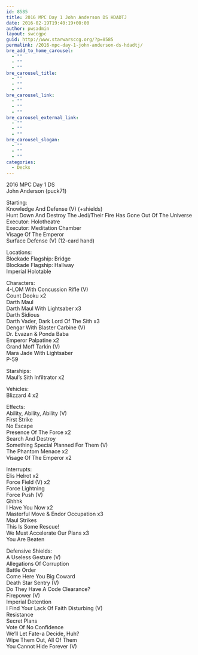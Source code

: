 ```yaml
---
id: 8585
title: 2016 MPC Day 1 John Anderson DS HDADTJ
date: 2016-02-19T19:40:19+00:00
author: pwsadmin
layout: swccgpc
guid: http://www.starwarsccg.org/?p=8585
permalink: /2016-mpc-day-1-john-anderson-ds-hdadtj/
bre_add_to_home_carousel:
  - ""
  - ""
  - ""
bre_carousel_title:
  - ""
  - ""
  - ""
bre_carousel_link:
  - ""
  - ""
  - ""
bre_carousel_external_link:
  - ""
  - ""
  - ""
bre_carousel_slogan:
  - ""
  - ""
  - ""
categories:
  - Decks
---
```

2016 MPC Day 1 DS  
John Anderson (puck71)

Starting:  
Knowledge And Defense (V) (+shields)  
Hunt Down And Destroy The Jedi/Their Fire Has Gone Out Of The Universe  
Executor: Holotheatre  
Executor: Meditation Chamber  
Visage Of The Emperor  
Surface Defense (V) (12-card hand)

Locations:  
Blockade Flagship: Bridge  
Blockade Flagship: Hallway  
Imperial Holotable

Characters:  
4-LOM With Concussion Rifle (V)  
Count Dooku x2  
Darth Maul  
Darth Maul With Lightsaber x3  
Darth Sidious  
Darth Vader, Dark Lord Of The Sith x3  
Dengar With Blaster Carbine (V)  
Dr. Evazan & Ponda Baba  
Emperor Palpatine x2  
Grand Moff Tarkin (V)  
Mara Jade With Lightsaber  
P-59

Starships:  
Maul&#8217;s Sith Infiltrator x2

Vehicles:  
Blizzard 4 x2

Effects:  
Ability, Ability, Ability (V)  
First Strike  
No Escape  
Presence Of The Force x2  
Search And Destroy  
Something Special Planned For Them (V)  
The Phantom Menace x2  
Visage Of The Emperor x2

Interrupts:  
Elis Helrot x2  
Force Field (V) x2  
Force Lightning  
Force Push (V)  
Ghhhk  
I Have You Now x2  
Masterful Move & Endor Occupation x3  
Maul Strikes  
This Is Some Rescue!  
We Must Accelerate Our Plans x3  
You Are Beaten

Defensive Shields:  
A Useless Gesture (V)  
Allegations Of Corruption  
Battle Order  
Come Here You Big Coward  
Death Star Sentry (V)  
Do They Have A Code Clearance?  
Firepower (V)  
Imperial Detention  
I Find Your Lack Of Faith Disturbing (V)  
Resistance  
Secret Plans  
Vote Of No Confidence  
We&#8217;ll Let Fate-a Decide, Huh?  
Wipe Them Out, All Of Them  
You Cannot Hide Forever (V)